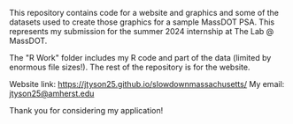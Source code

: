 This repository contains code for a website and graphics and some of the datasets used to create those graphics for a sample MassDOT PSA. This represents my submission for the summer 2024 internship at The Lab @ MassDOT.

The "R Work" folder includes my R code and part of the data (limited by enormous file sizes!). The rest of the repository is for the website.

Website link: https://jtyson25.github.io/slowdownmassachusetts/
My email: jtyson25@amherst.edu

Thank you for considering my application!
